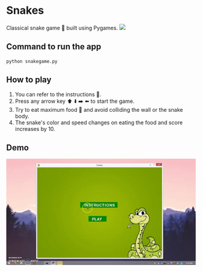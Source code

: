 # Snakes

Classical snake game :snake: built using Pygames. <img src="https://raw.githubusercontent.com/pygame/pygame/main/docs/pygame_logo.gif" height="30px" />
 
 ## Command to run the app
 
 ```
 python snakegame.py
```
## How to play

1. You can refer to the instructions :scroll:.
2. Press any arrow key :arrow_up: :arrow_down: :arrow_right: :arrow_left: to start the game.
3. Try to eat maximum food :apple: and avoid colliding the wall or the snake body.
5. The snake's color and speed changes on eating the food and score increases by 10.
 
## Demo

<img src="./demo/demo.gif" />
